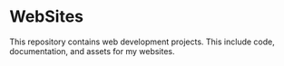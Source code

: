 # WebSites
This repository contains web development projects. This include code, documentation, and assets for my websites.
